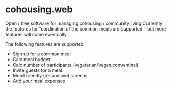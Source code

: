 # cohousing.web
Open / free software for managing cohousing / community living
Currently the features for "cordination of the common meals are supported - but more features will come eventually. 

The following features are supported:
* Sign up for a common meal
* Calc meal budget
* Calc number of participants (vegetarian/vegan,conventinal)
* Invite guests for a meal
* Mobil friendly (responsive) screens
* Add your meal expenses

